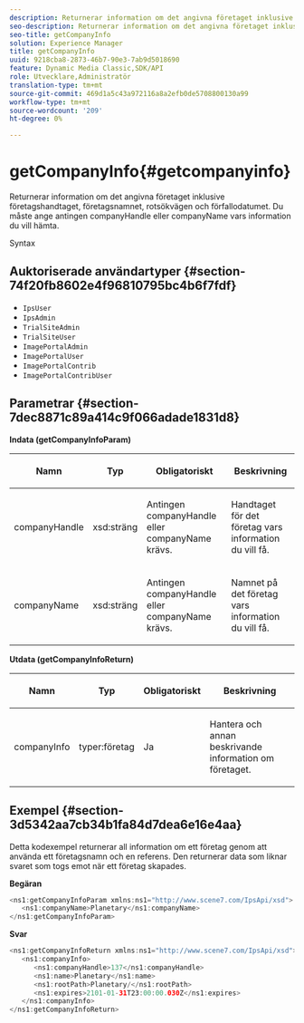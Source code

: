 ```yaml
---
description: Returnerar information om det angivna företaget inklusive företagshandtaget, företagsnamnet, rotsökvägen och förfallodatumet. Du måste ange antingen companyHandle eller companyName vars information du vill hämta.
seo-description: Returnerar information om det angivna företaget inklusive företagshandtaget, företagsnamnet, rotsökvägen och förfallodatumet. Du måste ange antingen companyHandle eller companyName vars information du vill hämta.
seo-title: getCompanyInfo
solution: Experience Manager
title: getCompanyInfo
uuid: 9218cba8-2873-46b7-90e3-7ab9d5018690
feature: Dynamic Media Classic,SDK/API
role: Utvecklare,Administratör
translation-type: tm+mt
source-git-commit: 469d1a5c43a972116a8a2efb0de5708800130a99
workflow-type: tm+mt
source-wordcount: '209'
ht-degree: 0%

---
```



# getCompanyInfo{#getcompanyinfo}

Returnerar information om det angivna företaget inklusive företagshandtaget, företagsnamnet, rotsökvägen och förfallodatumet. Du måste ange antingen companyHandle eller companyName vars information du vill hämta.

Syntax

## Auktoriserade användartyper {#section-74f20fb8602e4f96810795bc4b6f7fdf}

* `IpsUser`
* `IpsAdmin`
* `TrialSiteAdmin`
* `TrialSiteUser`
* `ImagePortalAdmin`
* `ImagePortalUser`
* `ImagePortalContrib`
* `ImagePortalContribUser`

## Parametrar {#section-7dec8871c89a414c9f066adade1831d8}

**Indata (getCompanyInfoParam)**

<table id="table_DD2688C9DA9F49C9ABCA24944829B3E5"> 
 <thead> 
  <tr> 
   <th colname="col1" class="entry"> <p>Namn </p> </th> 
   <th colname="col2" class="entry"> <p>Typ </p> </th> 
   <th colname="col3" class="entry"> <p>Obligatoriskt </p> </th> 
   <th colname="col4" class="entry"> <p>Beskrivning </p> </th> 
  </tr> 
 </thead>
 <tbody> 
  <tr> 
   <td colname="col1"> <p><span class="codeph"> <span class="varname"> companyHandle</span> </span> </p> </td> 
   <td colname="col2"> <p><span class="codeph"> xsd:sträng</span> </p> </td> 
   <td colname="col3"> <p>Antingen <span class="codeph"> <span class="varname"> companyHandle</span> </span> eller <span class="codeph"> <span class="varname"> companyName</span> </span> krävs. </p> </td> 
   <td colname="col4"> <p>Handtaget för det företag vars information du vill få. </p> </td> 
  </tr> 
  <tr> 
   <td colname="col1"> <p><span class="codeph"> <span class="varname"> companyName</span> </span> </p> </td> 
   <td colname="col2"> <p><span class="codeph"> xsd:sträng</span> </p> </td> 
   <td colname="col3"> <p>Antingen <span class="codeph"> <span class="varname"> companyHandle</span> </span> eller <span class="codeph"> <span class="varname"> companyName</span> </span> krävs. </p> </td> 
   <td colname="col4"> <p>Namnet på det företag vars information du vill få. </p> </td> 
  </tr> 
 </tbody> 
</table>

**Utdata (getCompanyInfoReturn)**

<table id="table_634D4E274BA7494C9C917FD244286F0D"> 
 <thead> 
  <tr> 
   <th colname="col1" class="entry"> <p>Namn </p> </th> 
   <th colname="col2" class="entry"> <p>Typ </p> </th> 
   <th colname="col3" class="entry"> <p>Obligatoriskt </p> </th> 
   <th colname="col4" class="entry"> <p>Beskrivning </p> </th> 
  </tr> 
 </thead>
 <tbody> 
  <tr> 
   <td colname="col1"> <p><span class="codeph"> <span class="varname"> companyInfo</span> </span> </p> </td> 
   <td colname="col2"> <p><span class="codeph"> typer:företag</span> </p> </td> 
   <td colname="col3"> <p>Ja </p> </td> 
   <td colname="col4"> <p>Hantera och annan beskrivande information om företaget. </p> </td> 
  </tr> 
 </tbody> 
</table>

## Exempel {#section-3d5342aa7cb34b1fa84d7dea6e16e4aa}

Detta kodexempel returnerar all information om ett företag genom att använda ett företagsnamn och en referens. Den returnerar data som liknar svaret som togs emot när ett företag skapades.

**Begäran**

```java
<ns1:getCompanyInfoParam xmlns:ns1="http://www.scene7.com/IpsApi/xsd">
   <ns1:companyName>Planetary</ns1:companyName>
</ns1:getCompanyInfoParam>
```

**Svar**

```java
<ns1:getCompanyInfoReturn xmlns:ns1="http://www.scene7.com/IpsApi/xsd">
   <ns1:companyInfo>
      <ns1:companyHandle>137</ns1:companyHandle>
      <ns1:name>Planetary</ns1:name>
      <ns1:rootPath>Planetary/</ns1:rootPath>
      <ns1:expires>2101-01-31T23:00:00.030Z</ns1:expires>
   </ns1:companyInfo>
</ns1:getCompanyInfoReturn>
```

